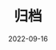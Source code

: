 ---
title: "归档"
date: 2022-09-16
layout: "archives"
slug: "archives"
menu:
    main:
        weight: 2
        params: 
            icon: archives
---